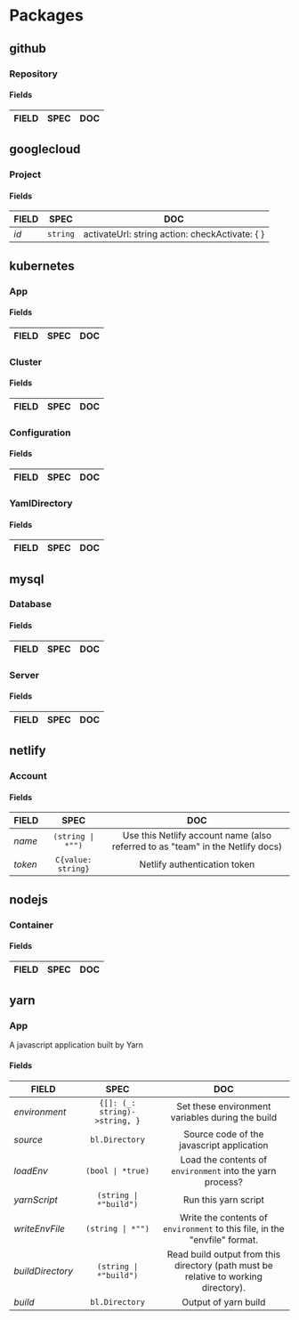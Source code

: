 # Packages

## github

### Repository


#### Fields
| FIELD            | SPEC              | DOC               |
| -------------    |:-------------:    |:-------------:    |

## googlecloud

### Project


#### Fields
| FIELD            | SPEC              | DOC                                               |
| -------------    |:-------------:    |:-------------:                                    |
|*id*              |``string``         |activateUrl: string action: checkActivate: {  }    |

## kubernetes

### App


#### Fields
| FIELD            | SPEC              | DOC               |
| -------------    |:-------------:    |:-------------:    |

### Cluster


#### Fields
| FIELD            | SPEC              | DOC               |
| -------------    |:-------------:    |:-------------:    |

### Configuration


#### Fields
| FIELD            | SPEC              | DOC               |
| -------------    |:-------------:    |:-------------:    |

### YamlDirectory


#### Fields
| FIELD            | SPEC              | DOC               |
| -------------    |:-------------:    |:-------------:    |

## mysql

### Database


#### Fields
| FIELD            | SPEC              | DOC               |
| -------------    |:-------------:    |:-------------:    |

### Server


#### Fields
| FIELD            | SPEC              | DOC               |
| -------------    |:-------------:    |:-------------:    |

## netlify

### Account


#### Fields
| FIELD            | SPEC                   | DOC                                                                              |
| -------------    |:-------------:         |:-------------:                                                                   |
|*name*            |``(string \| *"")``     |Use this Netlify account name (also referred to as "team" in the Netlify docs)    |
|*token*           |``C{value: string}``    |Netlify authentication token                                                      |

## nodejs

### Container


#### Fields
| FIELD            | SPEC              | DOC               |
| -------------    |:-------------:    |:-------------:    |

## yarn

### App
A javascript application built by Yarn

#### Fields
| FIELD              | SPEC                              | DOC                                                                                   |
| -------------      |:-------------:                    |:-------------:                                                                        |
|*environment*       |``{[]: (_: string)->string, }``    |Set these environment variables during the build                                       |
|*source*            |``bl.Directory``                   |Source code of the javascript application                                              |
|*loadEnv*           |``(bool \| *true)``                |Load the contents of `environment` into the yarn process?                              |
|*yarnScript*        |``(string \| *"build")``           |Run this yarn script                                                                   |
|*writeEnvFile*      |``(string \| *"")``                |Write the contents of `environment` to this file, in the "envfile" format.             |
|*buildDirectory*    |``(string \| *"build")``           |Read build output from this directory (path must be relative to working directory).    |
|*build*             |``bl.Directory``                   |Output of yarn build                                                                   |
